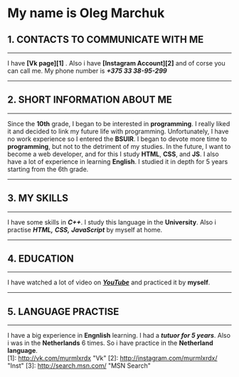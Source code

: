 #  My name is Oleg Marchuk
## 1. CONTACTS TO COMMUNICATE WITH ME
***
I have **[Vk page][1]** . Also i have **[Instagram Account][2]** and of corse you can call me. My phone number is ***+375 33 38-95-299***
***
## 2. SHORT INFORMATION ABOUT ME
***
Since the **10th** grade, I began to be interested in **programming**. I really liked it and decided to link my future life with programming. Unfortunately, I have no work  experience so I entered the **BSUIR**. I began to devote more time to **programming**, but not to the detriment of my studies. In the future, I want to become a web developer, and for this I study **HTML**, **CSS**, and **JS**. I also have a lot of experience in learning **English**. I studied it in depth for 5 years starting from the 6th grade.
***
## 3. MY SKILLS
***
I have some skills in ***C++***. I study this language in the **University**. Also i practise ***HTML,*** ***CSS,*** 
***JavaScript*** by myself at home.
***
## 4. EDUCATION
***   
I have watched a lot of video on ***[YouTube](http://youtube.com)*** and practiced it by **myself**.
***
## 5. LANGUAGE PRACTISE
***
I have a big experience in **Engnlish** learning. I had a ***tutuor for 5 years***. Also i was in the **Netherlands** 6 times. So i have practice in the **Netherland language**.  
[1]: http://vk.com/murmlxrdx        "Vk"
[2]: http://instagram.com/murmlxrdx/  "Inst"
[3]: http://search.msn.com/    "MSN Search"
